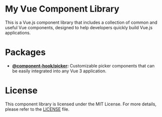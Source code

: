 # My Vue Component Library

This is a Vue.js component library that includes a collection of common and useful Vue components, designed to help developers quickly build Vue.js applications.

# Packages

- **[@component-hook/picker](https://github.com/tzuyi0817/component-hook/tree/master/packages/picker):** Customizable picker components that can be easily integrated into any Vue 3 application.

# License

This component library is licensed under the MIT License. For more details, please refer to the [LICENSE](https://github.com/tzuyi0817/component-hook/blob/master/LICENSE) file.
